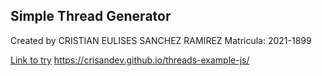 ## Simple Thread Generator

Created by CRISTIAN EULISES SANCHEZ RAMIREZ
Matricula: 2021-1899

[Link to try](https://crisandev.github.io/threads-example-js/ "Link to try")
https://crisandev.github.io/threads-example-js/